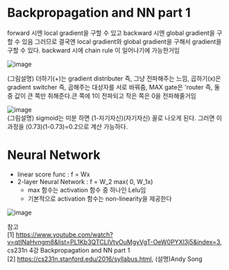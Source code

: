 # Backpropagation and NN part 1   
forward 시엔 local gradient을 구할 수 있고
backward 시엔 global gradient을 구할 수 있음
그러므로 결국엔 local gradient와 global gradient을 구해서 gradient을 구할 수 있다.
backward 시에 chain rule 이 일어나기에 가능한거임

![image](https://user-images.githubusercontent.com/56099627/70844554-6197a300-1e86-11ea-8a0d-c355f5709502.png)
  
  
(그림설명) 더하기(+)는 gradient distributer 즉, 그냥 전파해주는 느낌, 곱하기(x)은 gradient switcher 즉, 곱해주는 대상자를 서로 바꿔줌, MAX gate은 'router 즉, 둘 중 값이 큰 쪽만 취해준다.큰 쪽에 1이 전파되고 작은 쪽은 0을 전파해줄거임 


![image](https://user-images.githubusercontent.com/56099627/70844620-41b4af00-1e87-11ea-82a2-85db57b34aa7.png)  
(그림설명) sigmoid는 미분 하면 (1-자기자신)(자기자신) 꼴로 나오게 된다. 그러면 이 과정을 (0.73)(1-0.73)=0.2으로 계산 가능하다. 

# Neural Network
- linear score func : f = Wx
- 2-layer Neural Network : f = W_2 max( 0, W_1x)
  - max 함수는 activation 함수 중 하나인 Lelu임
  - 기본적으로 activation 함수는 non-linearity을 제공한다

![image](https://user-images.githubusercontent.com/56099627/70844941-12547100-1e8c-11ea-90c2-c1db16a7cd19.png)  
  

참고  
[1] https://www.youtube.com/watch?v=qtINaHvngm8&list=PL1Kb3QTCLIVtyOuMgyVgT-OeW0PYXl3j5&index=3, cs231n 4강 Backpropagation and NN part 1  
[2] https://cs231n.stanford.edu/2016/syllabus.html, (설명)Andy Song 
